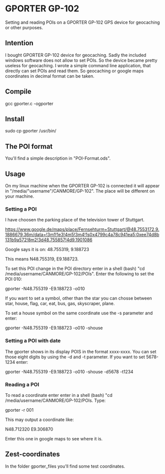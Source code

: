 # GPORTER GP-102
Setting and reading POIs on a GPORTER GP-102 GPS device for geocaching or other purposes.

## Intention
I bought GPORTER GP-102 device for geocaching. Sadly the included windows software does not allow to set POIs. So the device became pretty useless for geocaching. 
I wrote a simple command line application, that directly can set POIs and read them. So geocaching or google maps coordinates in decimal format can be taken.  


## Compile
gcc gporter.c -ogporter

## Install
sudo cp gporter /usr/bin/

## The POI format
You'll find a simple description in "POI-Format.ods".

## Usage
On my linux machine when the GPORTER GP-102 is connected it will appear in "/media/"username"/CANMORE/GP-102". The place will be different on your machine.

### Setting a POI
I have choosen the parking place of the television tower of Stuttgart. 

https://www.google.de/maps/place/Fernsehturm+Stuttgart/@48.7553172,9.1886679,36m/data=!3m1!1e3!4m5!3m4!1s0x4799c4a78c941ea5:0xee74d8b131b9a572!8m2!3d48.755857!4d9.1901086

Google says it is on:
48.755319, 9.188723

This means N48.755319, E9.188723. 

To set this POI change in the POI directory enter in a shell (bash) "cd /media/username/CANMORE/GP-102/POIs". Enter the following to set the POI 010: 

gporter  -N48.755319 -E9.188723 -o010

If you want to set a symbol, other than the star you can chosse between star, house,  flag, car, eat, bus, gas, skyscraper, plane. 

To set a house symbol on the same coordinate use the -s parameter and enter: 

gporter  -N48.755319 -E9.188723 -o010 -shouse

### Setting a POI with date
The gporter shows in its display POIS in the format xxxx-xxxx. You can set those eight digits by using the -d and -t parameter. If you want to set 5678-1234 enter:

gporter  -N48.755319 -E9.188723 -o010 -shouse -d5678 -t1234

### Reading a POI
To read a coordinate enter enter in a shell (bash) "cd /media/username/CANMORE/GP-102/POIs. Type:

gporter -r 001

This may output a coordinate like:

N48.712320 E9.306870

Enter this one in google maps to see where it is.

## Zest-coordinates 
In the folder gporter_files you'll find some test coordinates.







